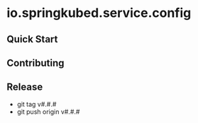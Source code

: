 # io.springkubed.service.config

## Quick Start

## Contributing

## Release

- git tag v#.#.#
- git push origin v#.#.#